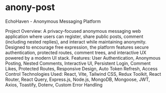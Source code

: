 # anony-post

EchoHaven - Anonymous Messaging Platform


Project Overview:
                A privacy-focused anonymous messaging web application where users can register, share public posts, comment (including nested replies), and interact while maintaining anonymity. Designed to encourage free expression, the platform features secure authentication, protected routes, comment trees, and interactive UX powered by a modern UI stack.
Features:
                User Authentication, Anonymous Posting, Nested Comments, Interactive UI, Persistent Login, Comment Likes, Protected Routes, Responsive Design, Auto Token Refresh, Access Control
Technologies Used:
                React, Vite, Tailwind CSS, Redux Toolkit, React Router, React Query, Express.js, Node.js, MongoDB, Mongoose, JWT, Axios, Toastify, Dotenv, Custom Error Handling